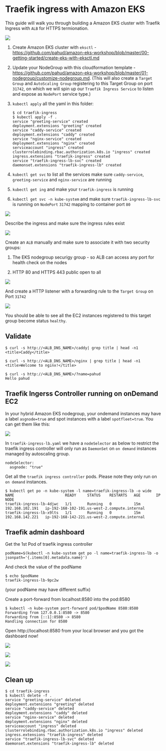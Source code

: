 # Traefik ingress with Amazon EKS

This guide will walk you through building a Amazon EKS cluster with Traefik Ingress with `ALB` for HTTPS termionation. 



![](images/EKS-Traefik-Ingress.png)



1. Create Amazon EKS cluster with `eksctl` - https://github.com/pahud/amazon-eks-workshop/blob/master/00-getting-started/create-eks-with-eksctl.md

2. Update your NodeGroup with this cloudformation template - https://github.com/pahud/amazon-eks-workshop/blob/master/01-nodegroup/customize-nodegroup.md. (This will also create a `Target Group` and `AutoScaling Group` registering to this Target Group on port `31742`, on which we will spin up our `Traefik Ingress Service` to listen and expose as `NodePort` service type.)

3. `kubectl apply` all the yaml in this folder:

   ```
   $ cd traefik-ingress
   $ kubectl apply -f .
   service "greeting-service" created
   deployment.extensions "greeting" created
   service "caddy-service" created
   deployment.extensions "caddy" created
   service "nginx-service" created
   deployment.extensions "nginx" created
   serviceaccount "ingress" created
   clusterrolebinding.rbac.authorization.k8s.io "ingress" created
   ingress.extensions "traefik-ingress" created
   service "traefik-ingress-lb-svc" created
   daemonset.extensions "traefik-ingress-lb" created
   ```

4. `kubectl get svc` to list all the services make sure `caddy-service`, `greeting-service` and `nginx-service` are running

5. `kubectl get ing` and make your `traefik-ingress` is running

6. `kubectl get svc -n kube-system` and make sure `traefik-ingress-lb-svc` is running on `NodePort` `31742` mapping to container port `80`



![](images/01.png)

Describe the ingress and make sure the ingress rules exist

![](images/02.png)



Create an `ALB` manually and make sure to associate it with two security groups:

1) The EKS nodegroup securigy group - so ALB can access any port for health check on the nodes

2) HTTP 80 and HTTPS 443 public open to all

![](images/04.png)

And create a HTTP listener with a forwarding rule to the `Target Group` on Port `31742`



![](images/03.png)

You should be able to see all the EC2 instances registered to this target group become status `healthy`.



## Validate



```
$ curl -s http://<ALB_DNS_NAME>/caddy| grep title | head -n1
<title>Caddy</title>

$ curl -s http://<ALB_DNS_NAME>/nginx | grep title | head -n1
<title>Welcome to nginx!</title>

$ curl -s http://<ALB_DNS_NAME>/?name=pahud
Hello pahud
```



## Traefik Ingerss Controller running on onDemand EC2

In your hybrid Amazon EKS nodegroup, your ondemand instances may have a label `asgnode=true` and spot instances with a label `spotfleet=true`. You can get them like this:

![](images/05.png)



In `traefik-ingress-lb.yaml` we have a `nodeSelector` as below to restrict the traefik ingress controller will only run as `DaemonSet` on `on demand` instances managed by autoscaling group.

```
nodeSelector:
  asgnode: "true"
```



Get all the `traefik ingress controller` pods. Please note they only run on `on demand` instances.

```
$ kubectl get po -n kube-system -l name=traefik-ingress-lb -o wide
NAME                       READY     STATUS    RESTARTS   AGE       IP                NODE
traefik-ingress-lb-4djwc   1/1       Running   0          15m       192.168.102.191   ip-192-168-102-191.us-west-2.compute.internal
traefik-ingress-lb-x9lts   1/1       Running   0          15m       192.168.142.221   ip-192-168-142-221.us-west-2.compute.internal
```


## Traefik admin dashboard

Get the 1st Pod of traefik ingress controller
```
podName=$(kubectl -n kube-system get po -l name=traefik-ingress-lb -o jsonpath='{.items[0].metadata.name}')

```

And check the value of the podName 
```
$ echo $podName
traefik-ingress-lb-9pc2w
```
(your podName may have different suffix)


Create a port-forward from localhost:8580 into the pod:8580

```
$ kubectl -n kube-system port-forward pod/$podName 8580:8580
Forwarding from 127.0.0.1:8580 -> 8580
Forwarding from [::1]:8580 -> 8580
Handling connection for 8580
```

Open http://localhost:8580 from your local browser and you got the dashboard now!

![](images/06.png)



![](images/07.png)



![](images/08.png)



## Clean up



```
$ cd traefik-ingress
$ kubectl delete -f .
service "greeting-service" deleted
deployment.extensions "greeting" deleted
service "caddy-service" deleted
deployment.extensions "caddy" deleted
service "nginx-service" deleted
deployment.extensions "nginx" deleted
serviceaccount "ingress" deleted
clusterrolebinding.rbac.authorization.k8s.io "ingress" deleted
ingress.extensions "traefik-ingress" deleted
service "traefik-ingress-lb-svc" deleted
daemonset.extensions "traefik-ingress-lb" deleted
```



